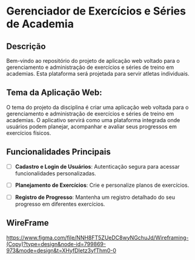 # Gerenciador de Exercícios e Séries de Academia

## Descrição

Bem-vindo ao repositório do projeto de aplicação web voltado para o gerenciamento e administração de exercícios e séries de treino em academias. Esta plataforma será projetada para servir atletas individuais.

## Tema da Aplicação Web:

O tema do projeto da disciplina é criar uma aplicação web voltada para o gerenciamento e administração de exercícios e séries de treino em academias. O aplicativo servirá como uma plataforma integrada onde usuários podem planejar, acompanhar e avaliar seus progressos em exercícios físicos.

## Funcionalidades Principais

- [ ] **Cadastro e Login de Usuários**: Autenticação segura para acessar funcionalidades personalizadas.
- [ ] **Planejamento de Exercícios**: Crie e personalize planos de exercícios.
- [ ] **Registro de Progresso**: Mantenha um registro detalhado do seu progresso em diferentes exercícios.


## WireFrame

https://www.figma.com/file/NNH8FT5ZUeDC8wyNGchuJd/Wireframing-(Copy)?type=design&node-id=799869-973&mode=design&t=XHyfDIetz3yfThm0-0
